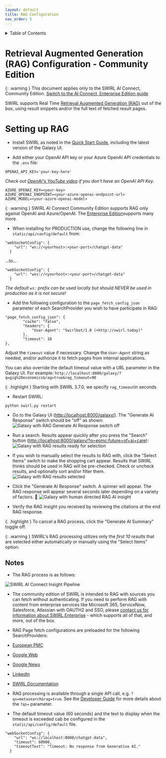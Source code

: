 ```yaml
---
layout: default
title: RAG Configuration
nav_order: 5
---
```

<details markdown="block">
  <summary>
    Table of Contents
  </summary>
  {: .text-delta }
- TOC
{:toc}
</details>

# Retrieval Augmented Generation (RAG) Configuration - Community Edition

{: .warning }
This document applies only to the SWIRL AI Connect, Community Edition. [Switch to the AI Connect, Enterprise Edition guide](AI-Connect.html)

SWIRL supports Real Time [Retrieval Augmented Generation (RAG)](index.html#what-is-retrieval-augmented-generation-rag-does-swirl-support-it) out of the box, using result snippets and/or the full text of fetched result pages. 

# Setting up RAG

* Install SWIRL as noted in the [Quick Start Guide](Quick-Start.html#local-installation), including the latest version of the Galaxy UI.

* Add either your OpenAI API key or your Azure OpenAI API credentials to the `.env` file:

```
OPENAI_API_KEY='your-key-here'
```
*Check out [OpenAI's YouTube video](https://youtu.be/nafDyRsVnXU?si=YpvyaRvhX65vtBrb) if you don't have an OpenAI API Key.*

```
AZURE_OPENAI_KEY=<your-key>
AZURE_OPENAI_ENDPOINT=<your-azure-openai-endpoint-url>
AZURE_MODEL=<your-azure-openai-model>
```

{: .warning }
SWIRL AI Connect Community Edition supports RAG only against OpenAI and Azure/OpenAI. The [Enterprise Edition](AI-Connect.html#connecting-to-generative-ai-gai-and-large-language-models-llms)supports many more. 

* When installing for PRODUCTION use, change the following line in `static/api/config/default` from:

```
"webSocketConfig": {
    "url": "ws://<yourhost>:<your-port>/chatgpt-data"
  }
``` 

...to...

```
"webSocketConfig": {
    "url": "wss://<yourhost>:<your-port>/chatgpt-data"
  }
```

*The default `ws:` prefix can be used locally but should NEVER be used in production as it is not secure!*

* Add the following configuration to the `page_fetch_config_json` parameter of each SearchProvider you wish to have participate in RAG:

```
"page_fetch_config_json": {
        "cache": "false",
        "headers": {
            "User-Agent": "Swirlbot/1.0 (+http://swirl.today)"
        },
        "timeout": 10
}, 
```

Adjust the `timeout` value if necessary. Change the `User-Agent` string as needed, and/or authorize it to fetch pages from internal applications.

You can also override the default timeout value with a URL parameter in the Galaxy UI. For example: `http://localhost:8000/galaxy/?q=gig%20economics&rag=true&rag_timeout=90`

{: .highlight }
Starting with SWIRL 3.7.0, we specify `rag_timeout`in seconds

* Restart SWIRL:

```
python swirl.py restart
```

* Go to the Galaxy UI ([http://localhost:8000/galaxy/](http://localhost:8000/galaxy/)). The "Generate AI Response" switch should be "off" as shown:
![Galaxy with RAG Generate AI Response switch off](images/swirl_rag_switch_off.png)

* Run a search. Results appear quickly after you press the "Search" button ([http://localhost:8000/galaxy/?q=epmc:future+of+ai+care](http://localhost:8000/galaxy/?q=epmc:future+of+ai+care)):
![Galaxy with RAG results ready for selection](images/swirl_rag_pulmonary_1.png)

* If you wish to manually select the results to RAG with, click the "Select Items" switch to make the shopping cart appear. Results that SWIRL thinks should be used in RAG will be pre-checked. Check or uncheck results, and optionally sort and/or filter them.
![Galaxy with RAG results selected](images/swirl_rag_pulmonary_2.png)

* Click the "Generate AI Response" switch. A spinner will appear. The RAG response will appear several seconds later depending on a variety of factors. :slightly_smiling_face:
![Galaxy with human directed RAG AI insight](images/swirl_rag_pulmonary_3.png)

* Verify the RAG insight you received by reviewing the citations at the end RAG response. 

{: .highlight }
To cancel a RAG process, click the "Generate AI Summary" toggle off.

{: .warning }
SWIRL's RAG processing utilizes only the *first 10 results* that are selected either automatically or manually using the "Select Items" option.

## Notes

* The RAG process is as follows:

![SWIRL AI Connect Insight Pipeline](images/swirl_rag_pipeline.png)

* The community edition of SWIRL is intended to RAG with sources you can fetch without authenticating. If you need to perform RAG with content from enterprise services like Microsoft 365, ServiceNow, Salesforce, Atlassian with OAUTH2 and SSO, please [contact us for information about SWIRL Enterprise](mailto:hello@swirl.today) - which supports all of that, and more, out of the box.

* RAG Page fetch configurations are preloaded for the following SearchProviders:

* [European PMC](https://github.com/swirlai/swirl-search/blob/main/SearchProviders/europe_pmc.json) 
* [Google Web](https://github.com/swirlai/swirl-search/blob/main/SearchProviders/google.json)
* [Google News](https://github.com/swirlai/swirl-search/blob/main/SearchProviders/google.json)
* [LinkedIn](https://github.com/swirlai/swirl-search/blob/main/SearchProviders/google.json)
* [SWIRL Documentation](https://github.com/swirlai/swirl-search/blob/main/SearchProviders/google.json)

* RAG processing is available through a single API call, e.g. `?qs=metasearch&rag=true`.  See the [Developer Guide](https://docs.swirl.today/Developer-Guide.html#get-synchronous-results-with-the-qs-url-parameter) for more details about the `?qs=` parameter.

* The default timeout value (60 seconds) and the text to display when the timeout is exceeded cab be configured in the `static/api/config/default` file.

```
"webSocketConfig": {
    "url": "ws://localhost:8000/chatgpt-data",
    "timeout": 60000,
    "timeoutText": "Timeout: No response from Generative AI."
  }
```

